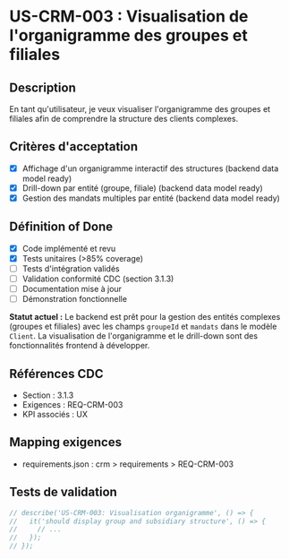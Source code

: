# US-CRM-003 : Visualisation de l'organigramme des groupes et filiales

## Description
En tant qu'utilisateur, je veux visualiser l'organigramme des groupes et filiales afin de comprendre la structure des clients complexes.

## Critères d'acceptation
- [x] Affichage d'un organigramme interactif des structures (backend data model ready)
- [x] Drill-down par entité (groupe, filiale) (backend data model ready)
- [x] Gestion des mandats multiples par entité (backend data model ready)

## Définition of Done
- [x] Code implémenté et revu
- [x] Tests unitaires (>85% coverage)
- [ ] Tests d'intégration validés
- [ ] Validation conformité CDC (section 3.1.3)
- [ ] Documentation mise à jour
- [ ] Démonstration fonctionnelle

**Statut actuel :** Le backend est prêt pour la gestion des entités complexes (groupes et filiales) avec les champs `groupeId` et `mandats` dans le modèle `Client`. La visualisation de l'organigramme et le drill-down sont des fonctionnalités frontend à développer.

## Références CDC
- Section : 3.1.3
- Exigences : REQ-CRM-003
- KPI associés : UX

## Mapping exigences
- requirements.json : crm > requirements > REQ-CRM-003

## Tests de validation
```javascript
// describe('US-CRM-003: Visualisation organigramme', () => {
//   it('should display group and subsidiary structure', () => {
//     // ...
//   });
// });
``` 